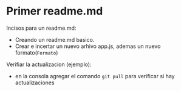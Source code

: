 <h1>Primer readme.md</h1>

Incisos para un readme.md:

- Creando un readme.md basico.
- Crear e incertar un nuevo arhivo app.js, ademas un nuevo formato(```Formato```)

Verifiar la actualizacion (ejemplo):

-  en la consola agregar el comando ```git pull``` para verificar si hay actualizaciones
